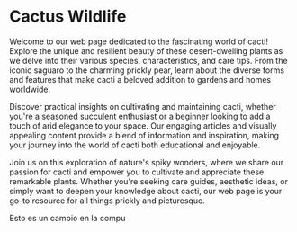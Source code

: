 # Cactus Wildlife

Welcome to our web page dedicated to the fascinating world of cacti! Explore the unique and resilient beauty of these desert-dwelling plants as we delve into their various species, characteristics, and care tips. From the iconic saguaro to the charming prickly pear, learn about the diverse forms and features that make cacti a beloved addition to gardens and homes worldwide.

Discover practical insights on cultivating and maintaining cacti, whether you're a seasoned succulent enthusiast or a beginner looking to add a touch of arid elegance to your space. Our engaging articles and visually appealing content provide a blend of information and inspiration, making your journey into the world of cacti both educational and enjoyable.

Join us on this exploration of nature's spiky wonders, where we share our passion for cacti and empower you to cultivate and appreciate these remarkable plants. Whether you're seeking care guides, aesthetic ideas, or simply want to deepen your knowledge about cacti, our web page is your go-to resource for all things prickly and picturesque.

Esto es un cambio en la compu
